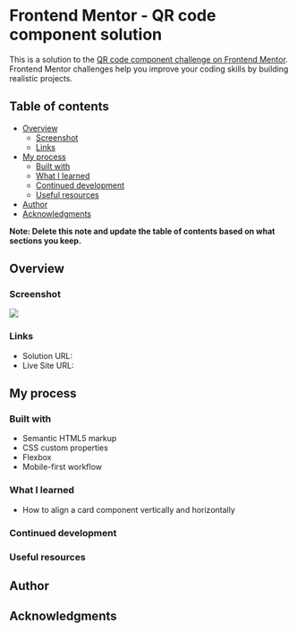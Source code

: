 # Frontend Mentor - QR code component solution

This is a solution to the [QR code component challenge on Frontend Mentor](https://www.frontendmentor.io/challenges/qr-code-component-iux_sIO_H). Frontend Mentor challenges help you improve your coding skills by building realistic projects. 

## Table of contents

- [Overview](#overview)
  - [Screenshot](#screenshot)
  - [Links](#links)
- [My process](#my-process)
  - [Built with](#built-with)
  - [What I learned](#what-i-learned)
  - [Continued development](#continued-development)
  - [Useful resources](#useful-resources)
- [Author](#author)
- [Acknowledgments](#acknowledgments)

**Note: Delete this note and update the table of contents based on what sections you keep.**

## Overview

### Screenshot

![](images/solution-screenshot.png.jpg)

### Links

- Solution URL: [](https://github.com/StanShishmanov1/QR-Component-Challenge)
- Live Site URL: [](https://stanshishmanov1.github.io/QR-Component-Challenge/)

## My process

### Built with

- Semantic HTML5 markup
- CSS custom properties
- Flexbox
- Mobile-first workflow

### What I learned

- How to align a card component vertically and horizontally 

### Continued development

### Useful resources

## Author

## Acknowledgments

